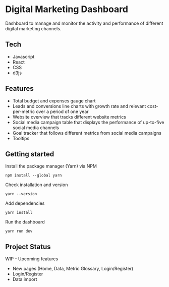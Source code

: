 # Digital Marketing Dashboard

Dashboard to manage and monitor the activity and performance of different digital marketing channels.

## Tech
- Javascript
- React
- CSS
- d3js

## Features
- Total budget and expenses gauge chart
- Leads and conversions line charts with growth rate and relevant cost-per-metric over a period of one year
- Website overview that tracks different website metrics 
- Social media campaign table that displays the performance of up-to-five social media channels
- Goal tracker that follows different metrics from social media campaigns
- Tooltips

## Getting started

Install the package manager (Yarn) via NPM
```
npm install --global yarn
```

Check installation and version
```
yarn --version
```

Add dependencies
```
yarn install
```

Run the dashboard
```
yarn run dev
```

## Project Status
WIP - Upcoming features
- New pages (Home, Data, Metric Glossary, Login/Register)
- Login/Register
- Data import 
